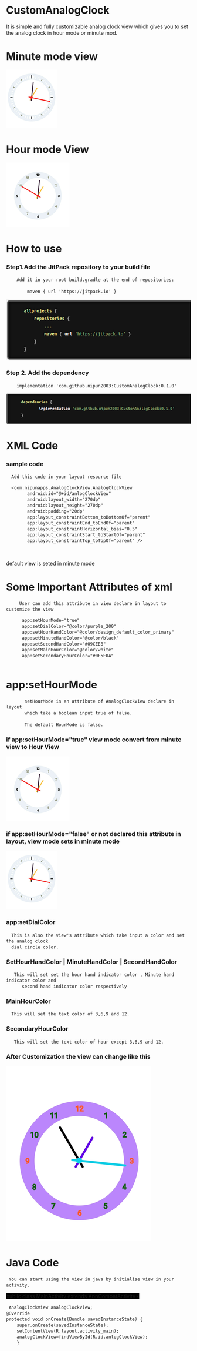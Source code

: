 # CustomAnalogClock
It is simple and fully customizable analog clock view which gives you to set the analog clock in 
hour mode or minute mod.



# Minute mode view


![AnalogClock](https://github.com/nipun2003/CustomAnalogClock/blob/main/analog%20clock%20pic/minute.png)


# Hour mode View


![AnalogClock](https://github.com/nipun2003/CustomAnalogClock/blob/main/analog%20clock%20pic/hour.png)


# How to use
   ### Step1.Add the JitPack repository to your build file
   
        Add it in your root build.gradle at the end of repositories:
        
            maven { url 'https://jitpack.io' }
![maven](https://github.com/nipun2003/CustomAnalogClock/blob/main/analog%20clock%20pic/maven.png)

  ### Step 2. Add the dependency
  
        implementation 'com.github.nipun2003:CustomAnalogClock:0.1.0'
  ![dependency](https://github.com/nipun2003/CustomAnalogClock/blob/main/analog%20clock%20pic/dependencypic.png)

# XML Code

### sample code

      Add this code in your layout resource file
```
  <com.nipunapps.AnalogClockView.AnalogClockView
        android:id="@+id/anlogClockView"
        android:layout_width="270dp"
        android:layout_height="270dp"
        android:padding="20dp"
        app:layout_constraintBottom_toBottomOf="parent"
        app:layout_constraintEnd_toEndOf="parent"
        app:layout_constraintHorizontal_bias="0.5"
        app:layout_constraintStart_toStartOf="parent"
        app:layout_constraintTop_toTopOf="parent" />
        
        
  ```
  default view is seted in minute mode 
  
  
  # Some Important Attributes of xml
  
         User can add this attribute in view declare in layout to customize the view
  ```
        app:setHourMode="true"
        app:setDialColor="@color/purple_200"
        app:setHourHandColor="@color/design_default_color_primary"
        app:setMinuteHandColor="@color/black"
        app:setSecondHandColor="#09CEE8"
        app:setMainHourColor="@color/white"
        app:setSecondaryHourColor="#0F5F0A"
        
  ```
  
  # app:setHourMode
  
           setHourMode is an attribute of AnalogClockView declare in layout 
           which take a boolean input true of false.
           
           The default HourMode is false.
   ### if   app:setHourMode="true" view mode convert from minute view to Hour View
   ![AnalogClock](https://github.com/nipun2003/CustomAnalogClock/blob/main/analog%20clock%20pic/hour.png)
   
### if   app:setHourMode="false"  or not declared this attribute in layout, view mode sets in minute mode
   ![AnalogClock](https://github.com/nipun2003/CustomAnalogClock/blob/main/analog%20clock%20pic/minute.png)
          
  ### app:setDialColor
  
      This is also the view's attribute which take input a color and set the analog clock
      dial circle color.
      
  ### SetHourHandColor | MinuteHandColor | SecondHandColor
  
       This will set set the hour hand indicator color , Minute hand indicator color and 
          second hand indicator color respectively
       
 ### MainHourColor 
 
      This will set the text color of 3,6,9 and 12.
      
### SecondaryHourColor 

       This will set the text color of hour except 3,6,9 and 12.
       

### After Customization the view can change like this

   ![AnalogClock](https://github.com/nipun2003/CustomAnalogClock/blob/main/analog%20clock%20pic/customize.png)
   
   
# Java Code

     You can start using the view in java by initialise view in your activity.
     
<span style="background-color: #000000">
     public class MainActivity extends AppCompatActivity {

     AnalogClockView analogClockView; 
    @Override
    protected void onCreate(Bundle savedInstanceState) {
        super.onCreate(savedInstanceState);
        setContentView(R.layout.activity_main);
        analogClockView=findViewById(R.id.anlogClockView);
        }
</span>

      
  
          
        
